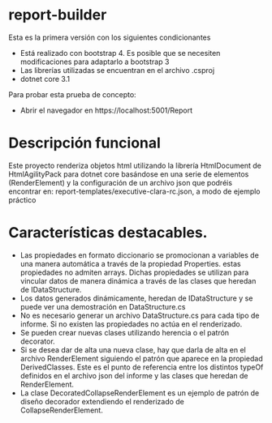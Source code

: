 # report-builder
Esta es la primera versión con los siguientes condicionantes
* Está realizado con bootstrap 4. Es posible que se necesiten modificaciones para adaptarlo a bootstrap 3
* Las librerías utilizadas se encuentran en el archivo .csproj
* dotnet core 3.1

Para probar esta prueba de concepto:
* Abrir el navegador en https://localhost:5001/Report

# Descripción funcional
Este proyecto renderiza objetos html utilizando la librería HtmlDocument de HtmlAgilityPack para dotnet core basándose en una serie de elementos (RenderElement) y la configuración de un archivo json que podréis encontrar en: report-templates/executive-clara-rc.json, a modo de ejemplo práctico

# Características destacables.

* Las propiedades en formato diccionario se promocionan a variables de una manera automática a través de la propiedad Properties. estas propiedades no admiten arrays. Dichas propiedades se utilizan para vincular datos de manera dinámica a través de las clases que heredan de IDataStructure.
* Los datos generados dinámicamente, heredan de IDataStructure y se puede ver una demostración en DataStructure.cs
* No es necesario generar un archivo DataStructure.cs para cada tipo de informe. Si no existen las propiedades no actúa en el renderizado.
* Se pueden crear nuevas clases utilizando herencia o el patrón decorator.
* Si se desea dar de alta una nueva clase, hay que darla de alta en el archivo RenderElement siguiendo el patrón que aparece en la propiedad DerivedClasses. Este es el punto de referencia entre los distintos typeOf definidos en el archivo json del informe y las clases que heredan de RenderElement.
* La clase DecoratedCollapseRenderElement es un ejemplo de patrón de diseño decorador extendiendo el renderizado de CollapseRenderElement.

